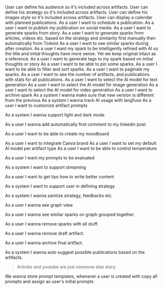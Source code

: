 User can define his audience so it's included across artifacts.
User can define his strategy so it's included across artifacts.
User can define his images style so it's included across artifacts.
User can display a calendar with planned publications.
As a user I want to schedule a publication.
As a user I want to publish my publication on social media.
As a user I want to generate sparks from story.
As a user I want to generate sparks from articles, videos etc. based on the strategy and similarity first manually then automatically from Todoist
As a user I want to see similar sparks during after creation.
As a user I want my spark to be intelligently refined with AI so the title and initial thoughts have more sense. Yet we keep original intact as a reference.
As a user I want to generate tags to my spark based on initial thoughts or story
As a user I want to be able to pin some sparks.
As a user I want to be able to filter and sort sparks.
As a user I want to paginate my sparks.
As a user I want to see the number of artifacts, and publications with stats for all publications. 
As a user I want to select the AI model for text generation
As a user I want to select the AI model for image generation
As a user I want to select the AI model for video generation
As a user I want to archive spark
As a system I wanna make sure that new version is different from the previous
As a system I wanna track AI usage with langfuse
As a user I want to customize artifact prompts

As a system I wanna support light and dark mode

As a user I wanna add automatically first comment to my linkedin post.

As a user I want to be able to create my moodboard

As a user I want to integrate Canva brand
As a user I want to set my default AI model per artifact type
As a user I want to be able to control temperature

As a user I want my prompts to be evaluated

As a system I want to support streaming

As a user I want to get tips how to write better content

As a system I want to support user in defining strategy

As a system I wanna sanitize strategy, feedbacks etc.

As a user I wanna see graph view.

As a user I wanna see similar sparks on graph grouped together.

As a user I wanna remove sparks with all stuff.

As a user I wanna remove draft artifact.

As a user I wanna archive final artifact.

As a system I wanna auto suggest possible publications based on the artifacts.

> Articles and youtube are just someone else story.

We wanna store prompt templates, whenever a user is created with copy all prompts and assign as user's initial prompts

